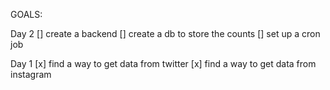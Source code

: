 GOALS:

Day 2
[] create a backend
[] create a db to store the counts
[] set up a cron job

Day 1
[x] find a way to get data from twitter
[x] find a way to get data from instagram
